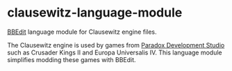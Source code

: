 # clausewitz-language-module
[BBEdit][1] language module for Clausewitz engine files.

The Clausewitz engine is used by games from [Paradox Development Studio][2] such as Crusader Kings II and Europa Universalis IV.
This language module simplifies modding these games with BBEdit.

[1]: http://www.barebones.com/products/bbedit/
[2]: http://en.wikipedia.org/wiki/Paradox_Development_Studio
